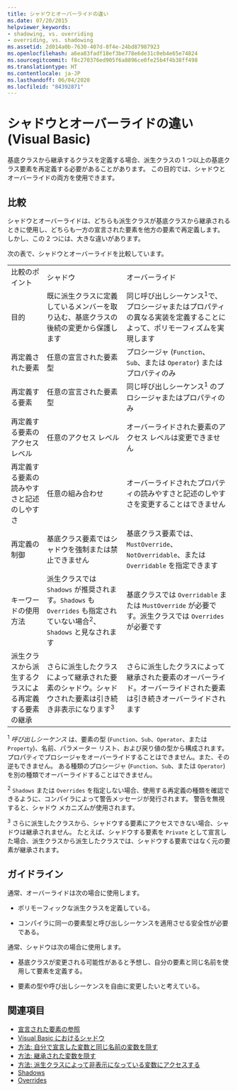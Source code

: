 ```yaml
---
title: シャドウとオーバーライドの違い
ms.date: 07/20/2015
helpviewer_keywords:
- shadowing, vs. overriding
- overriding, vs. shadowing
ms.assetid: 2d014a0b-7630-407d-8f4e-24bd87987923
ms.openlocfilehash: a6ea83fadf18ef3be778e6de31c0eb4e65e74824
ms.sourcegitcommit: f8c270376ed905f6a8896ce0fe25b4f4b38ff498
ms.translationtype: HT
ms.contentlocale: ja-JP
ms.lasthandoff: 06/04/2020
ms.locfileid: "84392871"
---
```

# <a name="differences-between-shadowing-and-overriding-visual-basic"></a>シャドウとオーバーライドの違い (Visual Basic)
基底クラスから継承するクラスを定義する場合、派生クラスの 1 つ以上の基底クラス要素を再定義する必要があることがあります。 この目的では、シャドウとオーバーライドの両方を使用できます。  
  
## <a name="comparison"></a>比較  
 シャドウとオーバーライドは、どちらも派生クラスが基底クラスから継承されるときに使用し、どちらも一方の宣言された要素を他方の要素で再定義します。 しかし、この 2 つには、大きな違いがあります。  
  
 次の表で、シャドウとオーバーライドを比較しています。  
  
||||  
|---|---|---|  
|比較のポイント|シャドウ|オーバーライド|  
|目的|既に派生クラスに定義しているメンバーを取り込む、基底クラスの後続の変更から保護します|同じ呼び出しシーケンス<sup>1</sup>で、プロシージャまたはプロパティの異なる実装を定義することによって、ポリモーフィズムを実現します|  
|再定義された要素|任意の宣言された要素型|プロシージャ (`Function`、`Sub`、または `Operator`) またはプロパティのみ|  
|再定義する要素|任意の宣言された要素型|同じ呼び出しシーケンス<sup>1</sup> のプロシージャまたはプロパティのみ|  
|再定義する要素のアクセス レベル|任意のアクセス レベル|オーバーライドされた要素のアクセス レベルは変更できません|  
|再定義する要素の読みやすさと記述のしやすさ|任意の組み合わせ|オーバーライドされたプロパティの読みやすさと記述のしやすさを変更することはできません|  
|再定義の制御|基底クラス要素ではシャドウを強制または禁止できません|基底クラス要素では、`MustOverride`、`NotOverridable`、または `Overridable` を指定できます|  
|キーワードの使用方法|派生クラスでは `Shadows` が推奨されます。`Shadows` も `Overrides` も指定されていない場合<sup>2</sup>、`Shadows` と見なされます|基底クラスでは `Overridable` または `MustOverride` が必要です。派生クラスでは `Overrides` が必要です|  
|派生クラスから派生するクラスによる再定義する要素の継承|さらに派生したクラスによって継承された要素のシャドウ。シャドウされた要素は引き続き非表示になります<sup>3</sup>|さらに派生したクラスによって継承された要素のオーバーライド。オーバーライドされた要素は引き続きオーバーライドされます|  
  
 <sup>1</sup> *呼び出しシーケンス* は、要素の型 (`Function`、`Sub`、`Operator`、または `Property`)、名前、パラメーター リスト、および戻り値の型から構成されます。 プロパティでプロシージャをオーバーライドすることはできません。また、その逆もできません。 ある種類のプロシージャ (`Function`、`Sub`、または `Operator`) を別の種類でオーバーライドすることはできません。  
  
 <sup>2</sup> `Shadows` または `Overrides` を指定しない場合、使用する再定義の種類を確認できるように、コンパイラによって警告メッセージが発行されます。 警告を無視すると、シャドウ メカニズムが使用されます。  
  
 <sup>3</sup> さらに派生したクラスから、シャドウする要素にアクセスできない場合、シャドウは継承されません。 たとえば、シャドウする要素を `Private` として宣言した場合、派生クラスから派生したクラスでは、シャドウする要素ではなく元の要素が継承されます。  
  
## <a name="guidelines"></a>ガイドライン  
 通常、オーバーライドは次の場合に使用します。  
  
- ポリモーフィックな派生クラスを定義している。  
  
- コンパイラに同一の要素型と呼び出しシーケンスを適用させる安全性が必要である。  
  
 通常、シャドウは次の場合に使用します。  
  
- 基底クラスが変更される可能性があると予想し、自分の要素と同じ名前を使用して要素を定義する。  
  
- 要素の型や呼び出しシーケンスを自由に変更したいと考えている。  
  
## <a name="see-also"></a>関連項目

- [宣言された要素の参照](references-to-declared-elements.md)
- [Visual Basic におけるシャドウ](shadowing.md)
- [方法: 自分で宣言した変数と同じ名前の変数を隠す](how-to-hide-a-variable-with-the-same-name-as-your-variable.md)
- [方法: 継承された変数を隠す](how-to-hide-an-inherited-variable.md)
- [方法: 派生クラスによって非表示になっている変数にアクセスする](how-to-access-a-variable-hidden-by-a-derived-class.md)
- [Shadows](../../../language-reference/modifiers/shadows.md)
- [Overrides](../../../language-reference/modifiers/overrides.md)

